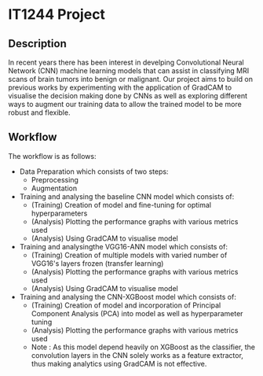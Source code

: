 # IT1244 Project
## Description

In recent years there has been interest in develping Convolutional Neural Network (CNN) machine learning models that can assist in classifying MRI scans of brain tumors into benign or malignant. Our project aims to build on previous works by experimenting with the application of GradCAM to visualise the decision making done by CNNs as well as exploring different ways to augment our training data to allow the trained model to be more robust and flexible.

## Workflow
The workflow is as follows:

- Data Preparation which consists of two steps:
  - Preprocessing
  - Augmentation
- Training and analysing the baseline CNN model which consists of:
  - (Training) Creation of model and fine-tuning for optimal hyperparameters
  - (Analysis) Plotting the performance graphs with various metrics used
  - (Analysis) Using GradCAM to visualise model
- Training and analysingthe VGG16-ANN model which consists of:
  - (Training) Creation of multiple models with varied number of VGG16's layers frozen (transfer learning)
  - (Analysis) Plotting the performance graphs with various metrics used
  - (Analysis) Using GradCAM to visualise model
- Training and analysing the CNN-XGBoost model which consists of:
  - (Training) Creation of model and incorporation of Principal Component Analysis (PCA) into model as well as hyperparameter tuning
  - (Analysis) Plotting the performance graphs with various metrics used
  - Note : As this model depend heavily on XGBoost as the classifier, the convolution layers in the CNN solely works as a feature extractor, thus making analytics using GradCAM is not effective.
 

